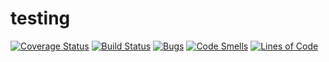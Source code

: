 # testing

[![Coverage Status](https://coveralls.io/repos/github/Klaimbotay/Tester/badge.svg?branch=master)](https://coveralls.io/github/Klaimbotay/Tester?branch=master)
[![Build Status](https://travis-ci.org/Klaimbotay/Tester.svg?branch=master)](https://travis-ci.org/Klaimbotay/Tester)
[![Bugs](https://sonarcloud.io/api/project_badges/measure?project=Klaimbotay_Tester&metric=bugs)](https://sonarcloud.io/dashboard?id=Klaimbotay_Tester)
[![Code Smells](https://sonarcloud.io/api/project_badges/measure?project=Klaimbotay_Tester&metric=code_smells)](https://sonarcloud.io/dashboard?id=Klaimbotay_Tester)
[![Lines of Code](https://sonarcloud.io/api/project_badges/measure?project=Klaimbotay_Tester&metric=ncloc)](https://sonarcloud.io/dashboard?id=Klaimbotay_Tester)
